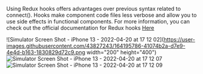 Using Redux hooks offers advantages over previous syntax related to connect(). Hooks make component code files less verbose and allow you to use side effects in functional components. For more information, you can check out the official documentation for Redux hooks [Here](https://react-redux.js.org/api/hooks)

![Simulator Screen Shot - iPhone 13 - 2022-04-20 at 17 12 02](https://user-images.githubusercontent.com/43827243/164195786-41074b2a-d7e9-4e4d-b163-1830829d72c9.png width="200" height="400")![Simulator Screen Shot - iPhone 13 - 2022-04-20 at 17 12 07](https://user-images.githubusercontent.com/43827243/164195804-da1cc379-ba6f-4016-a02b-0381cfb82dc5.png)
![Simulator Screen Shot - iPhone 13 - 2022-04-20 at 17 12 09](https://user-images.githubusercontent.com/43827243/164196123-ed96c136-4dfa-458e-95ba-2f89adefa2ef.png)
